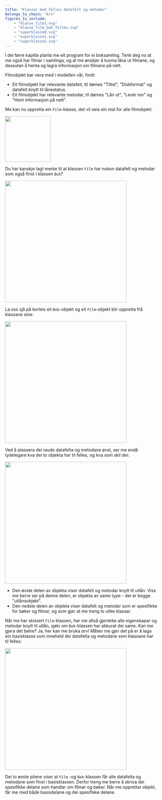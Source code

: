 ```yaml
---
title: "Klassar med felles datafelt og metodar"
belongs_to_chain: "Arv"
figures_to_include:
	- "klasse_film1.svg"
	- "klasse_film_bok_felles.svg"
	- "superklasse0.svg"
	- "superklasse1.svg"
	- "superklasse2.svg"
---
```


I dei førre kapitla planla me eit program for ei boksamling. Tenk deg no at me også har filmar i samlinga, og at me ønskjer å kunna låna ut filmane, og dessutan å henta og lagra informasjon om filmane på nett.

Filmobjekt bør vera med i modellen vår, fordi:

*  Eit filmobjekt har relevante datafelt, til dømes "Tittel", "Diskformat" og datafelt knytt til lånestatus.
* Eit filmobjekt har relevante metodar, til dømes "Lån ut", "Levér inn" og "Hent informasjon på nett".

Me kan no oppretta ein `Film`-klasse, det vil seia ein mal for alle filmobjekt:

<img src="/media/markdowncontent/assosiated_files/klasse_film1.svg" width="150">

Du har kanskje lagt merke til at klassen `Film` har nokon datafelt og metodar som også finst i klassen `Bok`?

<img src="/media/markdowncontent/assosiated_files/klasse_film_bok_felles.svg" width="400">

La oss sjå på korleis eit `Bok`-objekt og eit `Film`-objekt blir oppretta frå klassane sine:

<img src="/media/markdowncontent/assosiated_files/superklasse0.svg" width="400">

Ved å plassera dei raude datafelta og metodane øvst, ser me endå tydelegare kva dei to objekta har til felles, og kva som skil dei:

<img src="/media/markdowncontent/assosiated_files/superklasse1.svg" width="400">

* Den øvste delen av objekta viser datafelt og metodar knytt til utlån. Viss me berre ser på denne delen, er objekta av same type - dei er begge "utlånsobjekt".
* Den nedste delen av objekta viser datafelt og metodar som er spesifikke for bøker og filmar, og som gjer at me treng to ulike klassar.

Når me har skissert `Film`-klassen, har me altså gjenteke alle eigenskapar og metodar knytt til utlån, sjølv om `Bok`-klassen har akkurat dei same. Kan me gjera det betre? Ja, her kan me bruka *arv*! Måten me gjer det på er å laga ein basisklasse som inneheld dei datafelta og metodane som klassane har til felles:

<img src="/media/markdowncontent/assosiated_files/superklasse2.svg" width="400">

Dei to øvste pilene viser at `Film` -og `Bok`-klassen får alle datafelta og metodane som finst i basisklassen. Derfor treng me berre å skriva dei spesifikke delane som handlar om filmar og bøker. Når me opprettar objekt, får me med både basisdelane og dei spesifikke delane.


